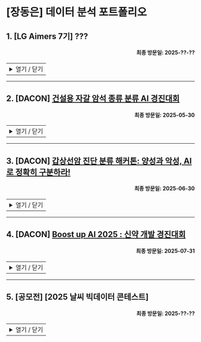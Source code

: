 # [장동은] 데이터 분석 포트폴리오

## 1. [LG Aimers 7기] ???
#### <div align='right'>최종 방문일: 2025-??-??</div>

<table>
<tr>
<td>
<details>
<summary>열기 / 닫기</summary>
  
### 분석 개요

### 분석 대상

### 분석 방안

### 분석 결과

### 개선점

</details>
</td>
</tr>
</table>

---

## 2. [DACON] [건설용 자갈 암석 종류 분류 AI 경진대회](https://dacon.io/competitions/official/236471/overview/description)
#### <div align='right'>최종 방문일: 2025-05-30</div>

<table>
<tr>
<td>
<details>
<summary>열기 / 닫기</summary>

### 분석 개요
* 자갈의 암석 종류는 콘크리트와 아스팔트의 품질에 직접적인 영향을 미치므로, 정확한 분류가 요구된다.
* 기존 수작업 방식은 많은 시간과 비용이 소요될 뿐 아니라, 검사자의 숙련도에 따라 정확도에 편차가 발생하는 한계가 있다.
* 건설용 자갈 이미지를 활용해 암석 종류를 분류하는 AI 알고리즘 개발을 목표로 한다.

### 분석 대상

### 분석 방안

### 분석 결과

### 개선점

</details>
</td>
</tr>
</table>
  
---

## 3. [DACON] [갑상선암 진단 분류 해커톤: 양성과 악성, AI로 정확히 구분하라!](https://dacon.io/competitions/official/236488/overview/description)
#### <div align='right'>최종 방문일: 2025-06-30</div>

<table>
<tr>
<td>
<details>
<summary>열기 / 닫기</summary>

### 분석 개요

### 분석 대상

### 분석 방안

### 분석 결과

### 개선점

</details>
</td>
</tr>
</table>

---

## 4. [DACON] [Boost up AI 2025 : 신약 개발 경진대회](https://dacon.io/competitions/official/236518/overview/description)
#### <div align='right'>최종 방문일: 2025-07-31</div>

<table>
<tr>
<td>
<details>
<summary>열기 / 닫기</summary>

### 분석 개요

### 분석 대상

### 분석 방안

### 분석 결과

### 개선점

</details>
</td>
</tr>
</table>

---

## 5. [공모전] [2025 날씨 빅데이터 콘테스트]
#### <div align='right'>최종 방문일: 2025-??-??</div>

<table>
<tr>
<td>
<details>
<summary>열기 / 닫기</summary>

### 분석 개요

### 분석 대상

### 분석 방안

### 분석 결과

### 개선점

</details>
</td>
</tr>
</table>

